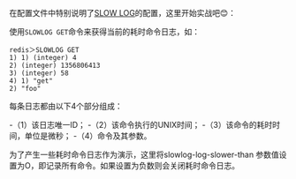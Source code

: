 在配置文件中特别说明了[SLOW LOG](https://github.com/BeginMan/codeStandradStyle/blob/master/redis/redis.conf#L753)的配置，这里开始实战吧😊：

使用`SLOWLOG GET`命令来获得当前的耗时命令日志，如：

	redis＞SLOWLOG GET  
	1) 1) (integer) 4  
	2) (integer) 1356806413  
	3) (integer) 58  
	4) 1) "get"  
	2) "foo"  

每条日志都由以下4个部分组成：

-（1）该日志唯一ID；
-（2）该命令执行的UNIX时间；
-（3）该命令的耗时时间，单位是微秒；
-（4）命令及其参数。

为了产生一些耗时命令日志作为演示，这里将slowlog-log-slower-than 参数值设置为O，即记录所有命令。如果设置为负数则会关闭耗时命令日志。

